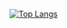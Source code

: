 [![Top Langs](https://github-readme-stats.vercel.app/api/top-langs/?username=AntarticShaurant&layout=compact)](https://github.com/anuraghazra/github-readme-stats)
